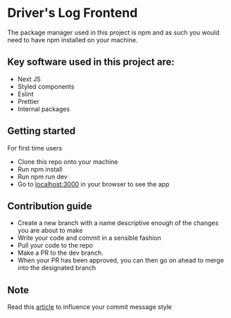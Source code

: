 # Driver's Log Frontend

The package manager used in this project is npm and as such you would need to have npm installed on your machine.

## Key software used in this project are:

- Next JS
- Styled components
- Eslint
- Prettier
- Internal packages

## Getting started


For first time users

- Clone this repo onto your machine
- Run npm install
- Run npm run dev
- Go to [localhost:3000](http://localhost:3000) in your browser to see the app

## Contribution guide

- Create a new branch with a name descriptive enough of the changes you are about to make
- Write your code and commit in a sensible fashion
- Pull your code to the repo
- Make a PR to the dev branch.
- When your PR has been approved, you can then go on ahead to merge into the designated branch

## Note

Read this [article](https://medium.com/swlh/writing-better-commit-messages-9b0b6ff60c67) to influence your commit message style
